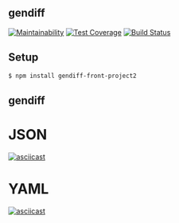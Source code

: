 ## gendiff

[![Maintainability](https://api.codeclimate.com/v1/badges/baf6ca1d42697cf7811a/maintainability)](https://codeclimate.com/github/morphizm/frontend-project-lvl2/maintainability)
[![Test Coverage](https://api.codeclimate.com/v1/badges/baf6ca1d42697cf7811a/test_coverage)](https://codeclimate.com/github/morphizm/frontend-project-lvl2/test_coverage)
[![Build Status](https://travis-ci.org/morphizm/frontend-project-lvl2.svg?branch=master)](https://travis-ci.org/morphizm/frontend-project-lvl2)

## Setup 

```sh
$ npm install gendiff-front-project2
```

## gendiff <file1> <file2>

# JSON
[![asciicast](https://asciinema.org/a/u3Y0DiVW9LmbDTAyvmOSE7UBw.svg)](https://asciinema.org/a/u3Y0DiVW9LmbDTAyvmOSE7UBw)

# YAML
[![asciicast](https://asciinema.org/a/Jj5yqWvI9nsp7YvoNrXvT06FH.svg)](https://asciinema.org/a/Jj5yqWvI9nsp7YvoNrXvT06FH)
